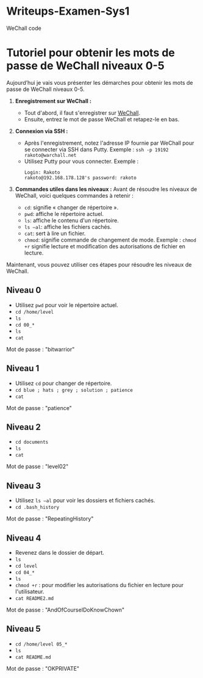 # Writeups-Examen-Sys1
WeChall code

# Tutoriel pour obtenir les mots de passe de WeChall niveaux 0-5

Aujourd’hui je vais vous présenter les démarches pour obtenir les mots de passe de WeChall niveaux 0-5.

1. **Enregistrement sur WeChall :**
   - Tout d'abord, il faut s'enregistrer sur [WeChall](https://www.wechall.net/).
   - Ensuite, entrez le mot de passe WeChall et retapez-le en bas.

2. **Connexion via SSH :**
   - Après l'enregistrement, notez l'adresse IP fournie par WeChall pour se connecter via SSH dans Putty.
     Exemple : `ssh -p 19192 rakoto@warchall.net`
   - Utilisez Putty pour vous connecter.
     Exemple : 
     ```
     Login: Rakoto
     rakoto@192.168.178.128's password: rakoto
     ```

3. **Commandes utiles dans les niveaux :**
   Avant de résoudre les niveaux de WeChall, voici quelques commandes à retenir :
   - `cd`: signifie « changer de répertoire ».
   - `pwd`: affiche le répertoire actuel.
   - `ls`: affiche le contenu d'un répertoire.
   - `ls –al`: affiche les fichiers cachés.
   - `cat`: sert à lire un fichier.
   - `chmod`: signifie commande de changement de mode.
     Exemple : `chmod +r` signifie lecture et modification des autorisations de fichier en lecture.

Maintenant, vous pouvez utiliser ces étapes pour résoudre les niveaux de WeChall.

## Niveau 0
- Utilisez `pwd` pour voir le répertoire actuel.
- `cd /home/level`
- `ls`
- `cd 00_*`
- `ls`
- `cat`
  
Mot de passe : "bitwarrior"

## Niveau 1
- Utilisez `cd` pour changer de répertoire.
- `cd blue ; hats ; grey ; solution ; patience`
- `cat`

Mot de passe : "patience"

## Niveau 2
- `cd documents`
- `ls`
- `cat`

Mot de passe : "level02"

## Niveau 3
- Utilisez `ls –al` pour voir les dossiers et fichiers cachés.
- `cd .bash_history`

Mot de passe : "RepeatingHistory"

## Niveau 4
- Revenez dans le dossier de départ.
- `ls`
- `cd level`
- `cd 04_*`
- `ls`
- `chmod +r` : pour modifier les autorisations du fichier en lecture pour l'utilisateur.
- `cat README2.md`

Mot de passe : "AndOfCourseIDoKnowChown"

## Niveau 5
- `cd /home/level 05_*`
- `ls`
- `cat README.md`

Mot de passe : "OKPRIVATE"

